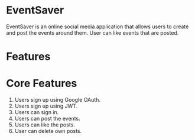 # EventSaver
EventSaver is an online social media application that allows users to create and post the events around them. User can like events that are posted.

# Features

# Core Features
1. Users sign up using Google OAuth.
2. Users sign up using JWT.
3. Users can sign in.
4. Users can post the events.
5. Users can like the posts.
6. User can delete own posts.
